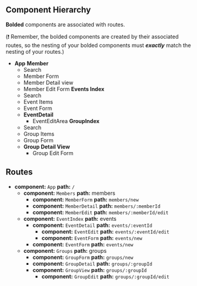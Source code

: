 ## Component Hierarchy

**Bolded** components are associated with routes.

(:exclamation: Remember, the bolded components are created by their
associated routes, so the nesting of your bolded components must
_**exactly**_ match the nesting of your routes.)

* **App**
  **Member**
    * Search
    * Member Form
    * Member Detail view
    * Member Edit Form
  **Events Index**
    * Search
    * Event Items
    * Event Form
    * **EventDetail**
      * EventEditArea
  **GroupIndex**
    * Search
    * Group Items
    * Group Form
    * **Group Detail View**
        * Group Edit Form






## Routes

* **component:** `App` **path:** `/`
  * **component:** `Members` **path:** members
    * **component:** `MemberForm` **path:** `members/new`
    * **component:** `MemberDetail` **path:** `members/:memberId`
    * **component:** `MemberEdit` **path:** `members/:memberId/edit`
  * **component:** `EventIndex` **path:** events
    * **component:** `EventDetail` **path:** `events/:eventId`
      * **component:** `EventEdit` **path:** `events/:eventId/edit`
      * **component:** `EventForm` **path:** `events/new`
    * **component:** `EventForm` **path:** `events/new`
  * **component:** `Groups` **path:** groups
    * **component:** `GroupForm` **path:** `groups/new`
    * **component:** `GroupDetail` **path:** `groups/:groupId`
    * **component:** `GroupView` **path:** `groups/:groupId`
      * **component:** `GroupEdit` **path:** `groups/:groupId/edit`
